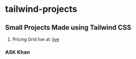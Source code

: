 # tailwind-projects
## Small Projects Made using Tailwind CSS
1. Pricing Grid live at: [live](https://pricing-grid-askhan.netlify.app/)
### ASK Khan
